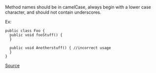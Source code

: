 Method names should be in camelCase, always begin with a lower case character, and should not contain underscores.


Ex:

```
public class Foo {
  public void fooStuff() {
  }

  public void Anotherstuff() { //incorrect usage
  }
}
```

[Source](http://pmd.sourceforge.net/pmd-5.3.2/pmd-java/rules/java/naming.html#MethodNamingConventions)
